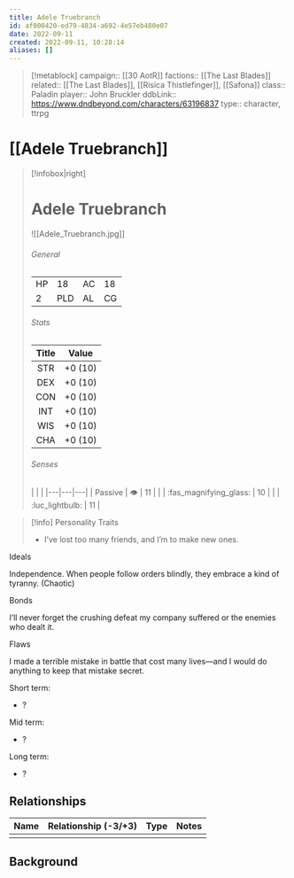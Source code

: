 ```yaml
---
title: Adele Truebranch
id: af000420-ed79-4834-a692-4e57eb480e07
date: 2022-09-11
created: 2022-09-11, 10:28:14
aliases: []
---
```


> [!metablock] 
> campaign:: [[30 AotR]]
> factions:: [[The Last Blades]]
> related:: [[The Last Blades]], [[Risica Thistlefinger]], [[Safona]]
> class:: Paladin
> player:: John Bruckler
> ddbLink:: https://www.dndbeyond.com/characters/63196837
> type:: character, ttrpg

# [[Adele Truebranch]]

> [!infobox|right]
> # Adele Truebranch
> ![[Adele_Truebranch.jpg]]
> ###### General
> |       |       |     |      |
> | --- | --- | --- | --- |
> | HP | 18 | AC | 18 |
> | 2 | PLD |  AL | CG | 
> ###### Stats
> | Title | Value |
> | :----: | :----: |
> | STR |  +0 (10) |
> | DEX |  +0 (10) |
> | CON | +0 (10) |
> | INT | +0 (10) |
> | WIS | +0 (10) |
> | CHA | +0 (10) 
> ###### Senses
> | | |
> |---|---|---|
> | Passive | 👁️ | 11 |
> |             |   :fas_magnifying_glass:   | 10 |
> |            | :luc_lightbulb: | 11 |

> [!info] Personality Traits
> - I’ve lost too many friends, and I’m  to make new ones.

Ideals

Independence. When people follow orders blindly, they embrace a kind of tyranny. (Chaotic)

Bonds

I’ll never forget the crushing defeat my company suffered or the enemies who dealt it.

Flaws

I made a terrible mistake in battle that cost many lives—and I would do anything to keep that mistake secret.

Short term:
 - ?

Mid term:
- ?

Long term:
- ?

## Relationships

| Name    | Relationship (-3/+3) | Type | Notes  |
| ------- | :------------------: | ---- | ------ |
|         |                      |      |        |  

## Background